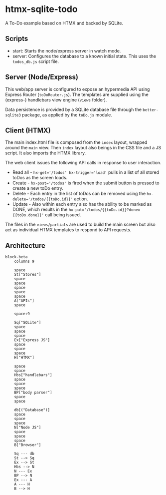 # htmx-sqlite-todo

A To-Do example based on HTMX and backed by SQLite.

## Scripts

- start: Starts the node/express server in watch mode.
- server: Configures the database to a known initial state. This uses the `todos_db.js` script file.

## Server (Node/Express)

This web/app server is configured to expose an hypermedia API using Express Router (`toDoRouter.js`). The templates are supplied using the (express-) handlebars view engine (`views` folder).

Data persistence is provided by a SQLite database file through the `better-sqlite3` package, as applied by the `toDo.js` module.

## Client (HTMX)

The main index.html file is composed from the `index` layout, wrapped around the `main` view. Then `index` layout also beings in the CSS file and a JS script. It also imports the HTMX library.

The web client issues the following API calls in response to user interaction.

- Read all - `hx-get='/todos' hx-trigger='load'` pulls in a list of all stored toDos as the screen loads.
- Create - `hx-post='/todos'` is fired when the submit button is pressed to create a new toDo entry.
- Delete - Each entry in the list of toDos can be removed using the `hx-delete='/todos/{{toDo.id}}'` action.
- Update - Also within each entry also has the ability to be marked as DONE, which results in the `hx-put='/todos/{{toDo.id}}?done={{toDo.done}}'` call being issued.

The files in the `views/partials` are used to build the main screen but also act as individual HTMX templates to respond to API requests.

## Architecture
```mermaid
block-beta
    columns 9

    space
    St["Stores"]
    space
    space
    space
    space
    space
    A["APIs"]
    space

    space:9

    Sq["SQLite"]
    space
    space
    space
    Ex["Express JS"]
    space
    space
    space
    H["HTMX"]

    space
    space
    Hbs["handlebars"]
    space
    space
    space
    BP["body parser"]
    space
    space

    db[("Database")]
    space
    space
    space
    N["Node JS"]
    space
    space
    space
    B["Browser"]

    Sq --- db
    St --> Sq
    Ex --> St
    Hbs --> N
    N --- Ex
    BP --> N
    Ex --- A
    A --- H
    B --> H
```
